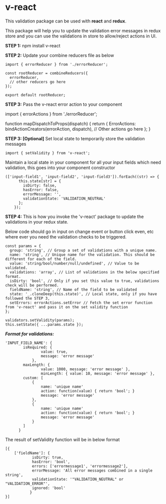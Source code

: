 # v-react
This validation package can be used with **react** and **redux**.

This package will help you to update the validation error messages in redux store and you can use the validations in store to allow/reject actions in UI.

**STEP 1:** npm install v-react


**STEP 2:**
Update your combine reducers file as below

    import { errorReducer } from './errorReducer';

    const rootReducer = combineReducers({
      errorReducer,
      // other reducers go here
    });
    
    export default rootReducer;

**STEP 3:**
Pass the v-react error action to your component

import { errorActions } from './errorReducer';

function mapDispatchToProps(dispatch) {
  return {
      ErrorActions: bindActionCreators(errorAction, dispatch),
      // Other actions go here 
  };
}

**STEP 3: [Optional]**
 Set local state to temporarily store the validation messages

    import { setValidity } from 'v-react';

Maintain a local state in your component for all your input fields which need validation, this goes into your component constructor

    (['input-field1', 'input-field2', 'input-field3']).forEach((str) => {
          this.state[str] = {
            isDirty: false,
            hasError: false,
            errorMessage: '',
            validationState: 'VALIDATION_NEUTRAL'
          };
        });

**STEP 4:**
This is how you invoke the 'v-react' package to update the validations in your redux state.

Below code should go in input on change event or button click even, etc where ever you need the validation checks to be triggered.

    const params = {
      group: 'string', // Group a set of validations with a unique name.
      name: 'string', // Unique name for the validation. This should be different for each of the field.
      value: 'string/bool/number/null/undefined', // Value to be validated.
      validations: 'array', // List of validations in the below specified format.
      isDirty: 'bool', // Only if you set this value to true, validations check will be performed.
      fieldName: 'string', // Name of the field to be validated
      state: '_.cloneDeep(this.state)', // Local state, only if you have followed the STEP 3,
      setErrors: errorActions.setError // Fetch the set error function from 'v-react' and pass it on the set validity function
    };

    validators.setValidity(params);
    this.setState({ ...params.state });

***Format for validations:***

    'INPUT_FIELD_NAME': {
            isRequired: { 
		            value: true, 
		            message: 'error message' 
	            },
            maxLength: { 
		            value: 1000, message: 'error message' },
		            minLength: { value: 10, message: 'error message' },
            custom: [
                {
                    name: 'unique name'
                    action: function(value) { return 'bool'; }
                    message: 'error message'
                },
                {
                    name: 'unique name'
                    action: function(value) { return 'bool'; }
                    message: 'error message'
                }
            ]
          }

The result of setValidity function will be in below format

    [{
	    ['fieldName']: {
				isDirty: true,
				hasError: 'bool',
				errors: ['errormessage1', 'errormessage2'],
				errorMessage: 'All error messages combined in a single string',
				validationState: '"VALIDATION_NEUTRAL" or "VALIDATION_ERROR"',
				ignored: 'bool'
			   }
    }]
